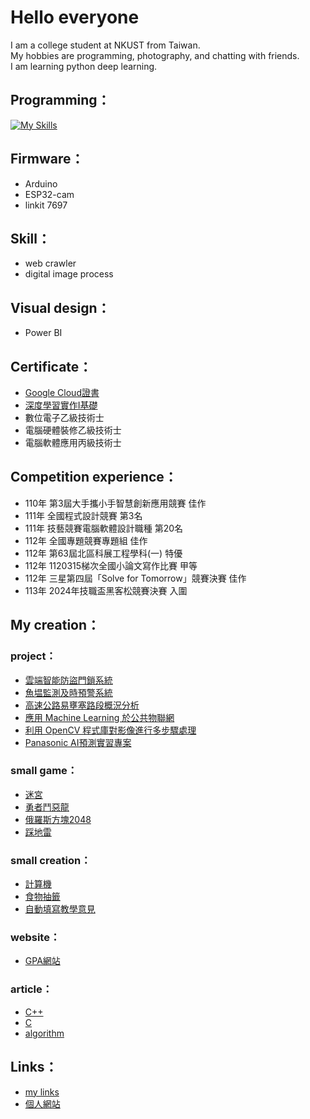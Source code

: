 # Hello everyone
I am a college student at NKUST from Taiwan.  
My hobbies are programming, photography, and chatting with friends.  
I am learning python deep learning.
## Programming：
[![My Skills](https://skillicons.dev/icons?i=cpp,cs,c,arduino,java,py,r,lua,html,css,php,mysql,git&theme=light)](https://skillicons.dev)
## Firmware：
- Arduino
- ESP32-cam
- linkit 7697
## Skill：
- web crawler
- digital image process
## Visual design：
- Power BI
## Certificate：
- [Google Cloud證書](https://partner.cloudskillsboost.google/public_profiles/dbc19dbb-8cce-44c3-8e39-60a41ee9b27f)
- [深度學習實作I基礎](https://www.edocr.com/v/w26xom0w/xixa3333/i2024)
- 數位電子乙級技術士
- 電腦硬體裝修乙級技術士
- 電腦軟體應用丙級技術士
## Competition experience：
- 110年 第3屆大手攜小手智慧創新應用競賽 佳作
- 111年 全國程式設計競賽 第3名
- 111年 技藝競賽電腦軟體設計職種 第20名
- 112年 全國專題競賽專題組 佳作
- 112年 第63屆北區科展工程學科(一) 特優
- 112年 1120315梯次全國小論文寫作比賽 甲等
- 112年 三星第四屆「Solve for Tomorrow」競賽決賽 佳作
- 113年 2024年技職盃黑客松競賽決賽 入圍
## My creation：
### project：
- [雲端智能防盜門鎖系統](https://github.com/xixa3333/Cloud-intelligent-anti-theft-door-lock-system)
- [魚塭監測及時預警系統](https://github.com/xixa3333/Fish-pond-monitoring-and-real-time-early-warning-system)
- [高速公路易壅塞路段概況分析](https://github.com/xixa3333/congestion-analysis)
- [應用 Machine Learning 於公共物聯網](https://github.com/xixa3333/Applying-Machine-Learning-to-Public-Internet-of-Things)
- [利用 OpenCV 程式庫對影像進行多步驟處理](https://github.com/xixa3333/P-Chart/tree/main)
- [Panasonic AI預測實習專案](https://www.notion.so/Panasonic-26515d48be9380e5b08af72f1b7be505?source=copy_link)
### small game：
- [迷宮](https://github.com/xixa3333/maze)
- [勇者鬥惡龍](https://github.com/xixa3333/Dragon-Quest)
- [俄羅斯方塊2048](https://github.com/xixa3333/Tetris2048/tree/main)
- [踩地雷](https://github.com/xixa3333/Step_Mine)
### small creation：
- [計算機](https://github.com/xixa3333/calculator)
- [食物抽籤](https://github.com/xixa3333/Food_Lottery/tree/master)
- [自動填寫教學意見](https://github.com/xixa3333/Teaching_advice/tree/main)
### website：
- [GPA網站](https://github.com/xixa3333/GPA-website)
### article：
- [C++](https://github.com/xixa3333/C-Plus-Plus-Textbook/blob/main/%E7%9B%AE%E9%8C%84.md)
- [C](https://github.com/xixa3333/C-Textbook/blob/main/%E7%9B%AE%E9%8C%84.md)
- [algorithm](https://github.com/xixa3333/algorithm/blob/main/%E7%9B%AE%E9%8C%84.md)
## Links：
- [my links](https://bento.me/xixa3333)
- [個人網站](https://xixa3333.github.io/)
